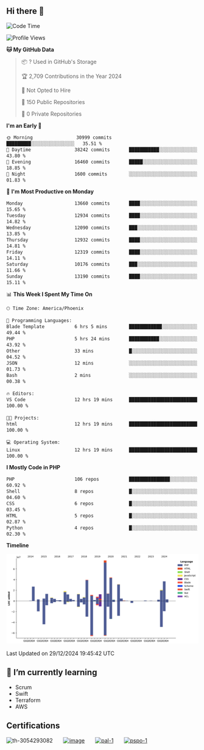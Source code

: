 ## Hi there 👋

<!--START_SECTION:waka-->
![Code Time](http://img.shields.io/badge/Code%20Time-10%2C477%20hrs%2028%20mins-blue)

![Profile Views](http://img.shields.io/badge/Profile%20Views-11-blue)

**🐱 My GitHub Data** 

> 📦 ? Used in GitHub's Storage 
 > 
> 🏆 2,709 Contributions in the Year 2024
 > 
> 🚫 Not Opted to Hire
 > 
> 📜 150 Public Repositories 
 > 
> 🔑 0 Private Repositories 
 > 
**I'm an Early 🐤** 

```text
🌞 Morning                30999 commits       █████████░░░░░░░░░░░░░░░░   35.51 % 
🌆 Daytime                38242 commits       ███████████░░░░░░░░░░░░░░   43.80 % 
🌃 Evening                16460 commits       █████░░░░░░░░░░░░░░░░░░░░   18.85 % 
🌙 Night                  1600 commits        ░░░░░░░░░░░░░░░░░░░░░░░░░   01.83 % 
```
📅 **I'm Most Productive on Monday** 

```text
Monday                   13660 commits       ████░░░░░░░░░░░░░░░░░░░░░   15.65 % 
Tuesday                  12934 commits       ████░░░░░░░░░░░░░░░░░░░░░   14.82 % 
Wednesday                12090 commits       ███░░░░░░░░░░░░░░░░░░░░░░   13.85 % 
Thursday                 12932 commits       ████░░░░░░░░░░░░░░░░░░░░░   14.81 % 
Friday                   12319 commits       ████░░░░░░░░░░░░░░░░░░░░░   14.11 % 
Saturday                 10176 commits       ███░░░░░░░░░░░░░░░░░░░░░░   11.66 % 
Sunday                   13190 commits       ████░░░░░░░░░░░░░░░░░░░░░   15.11 % 
```


📊 **This Week I Spent My Time On** 

```text
🕑︎ Time Zone: America/Phoenix

💬 Programming Languages: 
Blade Template           6 hrs 5 mins        ████████████░░░░░░░░░░░░░   49.44 % 
PHP                      5 hrs 24 mins       ███████████░░░░░░░░░░░░░░   43.92 % 
Other                    33 mins             █░░░░░░░░░░░░░░░░░░░░░░░░   04.52 % 
JSON                     12 mins             ░░░░░░░░░░░░░░░░░░░░░░░░░   01.73 % 
Bash                     2 mins              ░░░░░░░░░░░░░░░░░░░░░░░░░   00.38 % 

🔥 Editors: 
VS Code                  12 hrs 19 mins      █████████████████████████   100.00 % 

🐱‍💻 Projects: 
html                     12 hrs 19 mins      █████████████████████████   100.00 % 

💻 Operating System: 
Linux                    12 hrs 19 mins      █████████████████████████   100.00 % 
```

**I Mostly Code in PHP** 

```text
PHP                      106 repos           ███████████████░░░░░░░░░░   60.92 % 
Shell                    8 repos             █░░░░░░░░░░░░░░░░░░░░░░░░   04.60 % 
CSS                      6 repos             █░░░░░░░░░░░░░░░░░░░░░░░░   03.45 % 
HTML                     5 repos             █░░░░░░░░░░░░░░░░░░░░░░░░   02.87 % 
Python                   4 repos             █░░░░░░░░░░░░░░░░░░░░░░░░   02.30 % 
```



**Timeline**

![Lines of Code chart](https://raw.githubusercontent.com/mikebronner/mikebronner/master/assets/bar_graph.png)


 Last Updated on 29/12/2024 19:45:42 UTC
<!--END_SECTION:waka-->

<!--
**mikebronner/mikebronner** is a ✨ _special_ ✨ repository because its `README.md` (this file) appears on your GitHub profile.

Here are some ideas to get you started:

- 🔭 I’m currently working on ...
- 🌱 I’m currently learning ...
- 👯 I’m looking to collaborate on ...
- 🤔 I’m looking for help with ...
- 💬 Ask me about ...
- 📫 How to reach me: ...
- 😄 Pronouns: ...
- ⚡ Fun fact: ...
-->

## 🌱 I’m currently learning

- Scrum
- Swift
- Terraform
- AWS

## Certifications

![th-3054293082](https://user-images.githubusercontent.com/1791050/208267034-c5006f82-ae89-41eb-9478-7106c5aba070.jpg)
&nbsp;&nbsp;&nbsp;&nbsp;&nbsp;
[![image](https://user-images.githubusercontent.com/1791050/208267032-13c8c426-f627-448d-b23e-e3dd74b6712a.png)](https://www.credly.com/users/mike-bronner)
&nbsp;&nbsp;&nbsp;&nbsp;&nbsp;
[![pal-1](https://github.com/mikebronner/mikebronner/assets/1791050/3384899a-848a-4e35-8cee-e35261b5ccce)](https://www.credly.com/users/mike-bronner)
&nbsp;&nbsp;&nbsp;&nbsp;&nbsp;
[![pspo-1](https://github.com/user-attachments/assets/7a6e28a4-7e44-4218-ba25-468d8c703864)](https://www.credly.com/users/mike-bronner)
